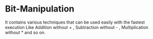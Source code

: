 # Bit-Manipulation
It contains various techniques that can be used easily with the fastest execution Like Addition without + , Subtraction without - , Multiplication without * and so on.
